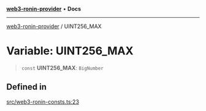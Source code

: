 [**web3-ronin-provider**](../README.md) • **Docs**

***

[web3-ronin-provider](../globals.md) / UINT256\_MAX

# Variable: UINT256\_MAX

> `const` **UINT256\_MAX**: `BigNumber`

## Defined in

[src/web3-ronin-consts.ts:23](https://github.com/chuacw/web3-ronin-provider/blob/5334d3e4a39d6911ce4028a880b09b3429564837/src/web3-ronin-consts.ts#L23)
